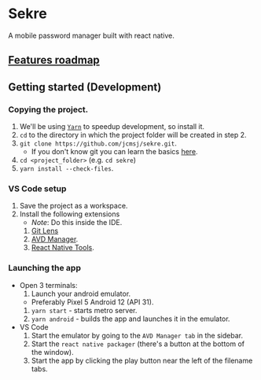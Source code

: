 # Sekre
A mobile password manager built with react native.
## [Features roadmap](./doc/features.md)

## Getting started (Development)

### Copying the project.
1. We'll be using [`Yarn`](https://classic.yarnpkg.com/lang/en/docs/install/#windows-stable) to speedup development, so install it.
1. `cd` to the directory in which the project folder will be created in step 2.
2. `git clone https://github.com/jcmsj/sekre.git`.
   - If you don't know git you can learn the basics [here](https://youtu.be/hwP7WQkmECE).
3. `cd <project_folder>` (e.g. `cd sekre`)
4. `yarn install --check-files`.

### VS Code setup
1. Save the project as a workspace.
2. Install the following extensions
   - _Note_: Do this inside the IDE.
   1. [Git Lens](https://marketplace.visualstudio.com/items?itemName=eamodio.gitlens)
   2. [AVD Manager](https://marketplace.visualstudio.com/items?itemName=toroxx.vscode-avdmanager).
   3. [React Native Tools](https://marketplace.visualstudio.com/items?itemName=msjsdiag.vscode-react-native).
    
### Launching the app
* Open 3 terminals:
   1. Launch your android emulator. 
   - Preferably Pixel 5 Android 12 (API 31).
   1. `yarn start` - starts metro server.
   2. `yarn android` - builds the app and launches it in the emulator.
* VS Code
  1. Start the emulator by going to the `AVD Manager tab` in the sidebar.  
  2. Start the `react native packager` (there's a button at the bottom of the window).
  3. Start the app by clicking the play button near the left of the filename tabs.